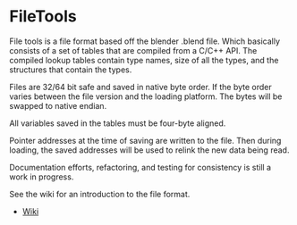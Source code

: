 # FileTools
File tools is a file format based off the blender .blend file.  Which basically consists of a set of tables that are compiled from a C/C++ API. The compiled lookup tables contain type names, size of all the types, and the structures that contain the types. 

Files are 32/64 bit safe and saved in native byte order. If the byte order varies between the file version and the loading platform. The bytes will be swapped to native endian. 

All variables saved in the tables must be four-byte aligned.

Pointer addresses at the time of saving are written to the file. Then during loading, the saved addresses will be used to relink the new data being read.

Documentation efforts, refactoring, and testing for consistency is still a work in progress. 

See the wiki for an introduction to the file format.
* [Wiki](https://github.com/snailrose/FileTools/wiki)
